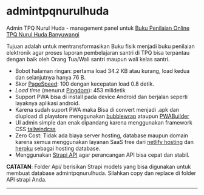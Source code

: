 # admintpqnurulhuda

Admin TPQ Nurul Huda - management panel untuk [Buku Penilaian Online TPQ Nurul Huda Banyuwangi](https://github.com/jimmyromanticdevil/bpo-tpq)

Tujuan adalah untuk mentransformasikan Buku fisik menjadi buku penilaian elektronik agar proses laporan pembelajaran santri di TPQ bisa terpantau dengan baik oleh Orang Tua/Wali santri maupun wali kelas santri. 


* Bobot halaman ringan: pertama load 34.2 KB atau kurang, load kedua dan selanjutnya hanya 76 B.
* Skor [PageSpeed](https://developers.google.com/speed/pagespeed/insights): 100 dengan kecepatan load 0.8 detik.
* _Load time_ (menurut [Pingdom](https://tools.pingdom.com/#5cc7b539c8000000)): 453 milidetik 
* Support PWA bisa di install pada device Android dan berjalan seperti layaknya aplikasi android. 
* Karena sudah suport PWA maka Bisa di convert menjadi .apk dan diupload di playstore menggunakan [bubblewrap](https://github.com/GoogleChromeLabs/bubblewrap) ataupun [PWABuilder](https://www.pwabuilder.com/)
* UI admin simple dan enak dipandang karena menggunakan framework CSS [tailwindcss](https://tailwindcss.com/)
* Zero Cost: Tidak ada biaya server hosting, database maupun domain karena semua menggunakan layanan SaaS free dari [netlify hosting](https://netlify.com/) dan [heroku](http://heroku.com/) sebagai hosting database. 
* Menggunakan [Strapi API](http://strapi.io/) agar perancangan API bisa cepat dan stabil. 

**CATATAN**: Folder Api/ berisikan Strapi models yang bisa digunakan untuk membuat database admintpqnurulhuda. Silahkan copy dan replace di folder API strapi Anda.

<hr>

